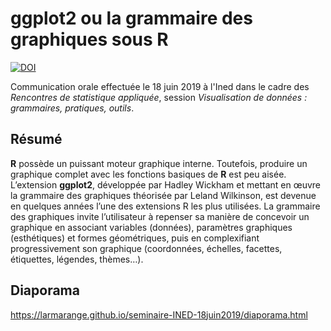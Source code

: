 # ggplot2 ou la grammaire des graphiques sous R

[![DOI](https://www.zenodo.org/badge/192342435.svg)](https://www.zenodo.org/badge/latestdoi/192342435)

Communication orale effectuée le 18 juin 2019 à l'Ined dans le cadre des *Rencontres de statistique appliquée*, session *Visualisation de données : grammaires, pratiques, outils*.

## Résumé

**R** possède un puissant moteur graphique interne. Toutefois, produire un graphique complet avec les fonctions basiques de **R** est peu aisée. L’extension **ggplot2**, développée par Hadley Wickham et mettant en œuvre la grammaire des graphiques théorisée par Leland Wilkinson, est devenue en quelques années l’une des extensions R les plus utilisées. La grammaire des graphiques invite l’utilisateur à repenser sa manière de concevoir un graphique en associant variables (données), paramètres graphiques (esthétiques) et formes géométriques, puis en complexifiant progressivement son graphique (coordonnées, échelles, facettes, étiquettes, légendes, thèmes…).

## Diaporama

<https://larmarange.github.io/seminaire-INED-18juin2019/diaporama.html>